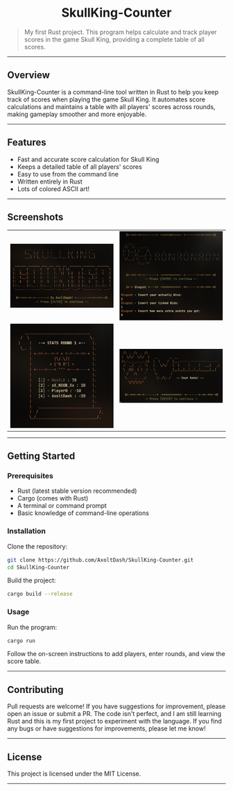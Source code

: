 <h1 align="center">SkullKing-Counter</h1>

> My first Rust project. This program helps calculate and track player scores in the game Skull King, providing a complete table of all scores.

---

## Overview

SkullKing-Counter is a command-line tool written in Rust to help you keep track of scores when playing the game Skull King. It automates score calculations and maintains a table with all players' scores across rounds, making gameplay smoother and more enjoyable.

---

## Features

- Fast and accurate score calculation for Skull King
- Keeps a detailed table of all players' scores
- Easy to use from the command line
- Written entirely in Rust
- Lots of colored ASCII art!

---

## Screenshots

<!-- Add your images/screenshots here -->
<p align="center">
  <table>
    <tr>
      <td><img src="assets/title.png" alt="Screenshot 1" width="300"/></td>
      <td><img src="assets/ron-ron-ron.png" alt="Screenshot 2" width="300"/></td>
    </tr>
    <tr>
      <td><img src="assets/stats.png" alt="Screenshot 3" width="300"/></td>
      <td><img src="assets/winner.png" alt="Screenshot 4" width="300"/></td>
    </tr>
  </table>
</p>

---

## Getting Started

### Prerequisites

- Rust (latest stable version recommended)
- Cargo (comes with Rust)
- A terminal or command prompt
- Basic knowledge of command-line operations

### Installation

Clone the repository:
```bash
git clone https://github.com/AxoltDash/SkullKing-Counter.git
cd SkullKing-Counter
```

Build the project:
```bash
cargo build --release
```

### Usage

Run the program:
```bash
cargo run
```

Follow the on-screen instructions to add players, enter rounds, and view the score table.

---

## Contributing

Pull requests are welcome! If you have suggestions for improvement, please open an issue or submit a PR.
The code isn't perfect, and I am still learning Rust and this is my first project to experiment with the language. If you find any bugs or have suggestions for improvements, please let me know!

---

## License

This project is licensed under the MIT License.

---
